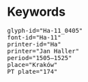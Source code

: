 # Keywords
<pre>
glyph-id="Ha-11_0405"
font-id="Ha-11"
printer-id="Ha"
printer="Jan Haller"
period="1505–1525"
place="Kraków"
PT plate="174"
</pre>

